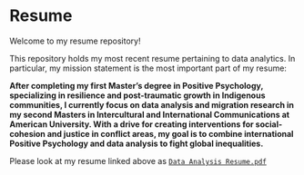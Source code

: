 # Resume


Welcome to my resume repository! 


This repository holds my most recent resume pertaining to data analytics. In particular, my mission statement is the most important part of my resume: 


**After completing my first Master’s degree in Positive Psychology, specializing in resilience and post-traumatic growth in Indigenous communities, I currently focus on data analysis and migration research in my second Masters in Intercultural and International Communications at American University. With a drive for creating interventions for social- cohesion and justice in conflict areas, my goal is to combine international Positive
Psychology and data analysis to fight global inequalities.**


Please look at my resume linked above as [`Data Analysis Resume.pdf`](https://github.com/sloprinzi/Resume/blob/main/Data%20Analysis%20Resume.pdf)
